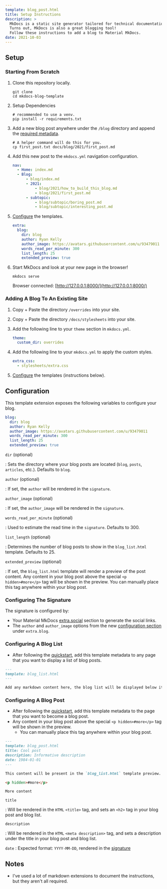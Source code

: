 ```yaml
---
template: blog_post.html
title: Setup Instructions
description: >
  MkDocs is a static site generator tailored for technical documentation.
  Turns out, MkDocs is also a great blogging tool! 
  Follow these instructions to add a blog to Material MkDocs.
date: 2021-10-03
---
```


## Setup

### Starting From Scratch

1. Clone this repository locally.

    ```shell
    git clone 
    cd mkdocs-blog-template
    ```

2. Setup Dependencies

    ```shell
    # recommended to use a venv.
    pip install -r requirements.txt
    ```

3. Add a new blog post anywhere under the `/blog` directory and append the [required metadata](#configuring-a-blog-post).

    ```shell
    # A helper command will do this for you.
    cp first_post.txt docs/blog/2021/first_post.md
    ```

4. Add this new post to the `mkdocs.yml` navigation configuration.

    ```yaml hl_lines="7"
    nav:
      - Home: index.md
      - Blog:
          - blog/index.md
          - 2021:
              - blog/2021/how_to_build_this_blog.md
              - blog/2021/first_post.md
          - subtopic:
              - blog/subtopic/boring_post.md
              - blog/subtopic/interesting_post.md
    ```

5. [Configure](#configuration) the templates.

    ```yaml hl_lines="2-10"
    extra:
      blog:
        dir: blog
        author: Ryan Kelly
        author_image: https://avatars.githubusercontent.com/u/93479011
        words_read_per_minute: 300
        list_length: 25
        extended_preview: true
    ```

7. Start MkDocs and look at your new page in the browser!

    ```shell
    mkdocs serve
    ```
    Browser connected: [http://127.0.0.1:8000/](http://127.0.0.1:8000/)

### Adding A Blog To An Existing Site

<p hidden>#more</p>

1. Copy + Paste the directory `/overrides` into your site.
2. Copy + Paste the directory `/docs/stylesheets` into your site.
3. Add the following line to your `theme` section in `mkdocs.yml`.

    ```yaml hl_lines="2"
    theme:
      custom_dir: overrides
    ```

4. Add the following line to your `mkdocs.yml` to apply the custom styles.

    ```yaml
    extra_css:
      - stylesheets/extra.css
    ```

5. [Configure](#configuration) the templates (instructions below).


## Configuration

This template extension exposes the following variables to configure your blog.

```yaml
blog:
  dir: blog
  author: Ryan Kelly
  author_image: https://avatars.githubusercontent.com/u/93479011
  words_read_per_minute: 300
  list_length: 25
  extended_preview: true
```

`dir` (optional)

:   Sets the directory where your blog posts are located (`blog`, `posts`, `articles`, etc.). Defaults to `blog`. 

`author` (optional)

:   If set, the `author` will be rendered in the `signature`.

`author_image` (optional)

:   If set, the `author_image` will be rendered in the `signature`.


`words_read_per_minute` (optional)

:   Used to estimate the read time in the `signature`. 
    Defaults to 300.

`list_length` (optional)

:   Determines the number of blog posts to show in the `blog_list.html` template.
    Defaults to 25.


`extended_preview` (optional)

:   If set, the `blog_list.html` template will render a preview of the post content.
    Any content in your blog post above the special `<p hidden>#more</p>` tag will be shown in the preview.
    You can manually place this tag anywhere within your blog post. 

### Configuring The Signature

The signature is configured by:

- Your Material MkDocs [extra.social](https://squidfunk.github.io/mkdocs-material/setup/setting-up-the-footer/#social-links) 
section to generate the social links.
- The `author` and `author_image` options from the new [configuration section](#configuration) under `extra.blog`.

### Configuring A Blog List

- After following the [quickstart](#setup),
add this template metadata to any page that you want to display a list of blog posts.

```markdown
---
template: blog_list.html
---

Add any markdown content here, the blog list will be displayed below it.
```

### Configuring A Blog Post

- After following the [quickstart](#setup), 
 add this template metadata to the page that you want to become a blog post.
- Any content in your blog post above the special `<p hidden>#more</p>` tag will be shown in the preview.
    - You can manually place this tag anywhere within your blog post. 

```markdown
---
template: blog_post.html
title: Cool post
description: Informative description
date: 1984-01-01
---

This content will be present in the `blog_list.html` template preview.

<p hidden>#more</p>

More content
```

`title`

:   Will be rendered in the `HTML` `<title>` tag, 
    and sets an `<h2>` tag in your blog post and blog list.

`description`

:   Will be rendered in the `HTML` `<meta description>` tag, 
    and sets a description under the title in your blog post and blog list.

`date`
:   Expected format: `YYYY-MM-DD`, rendered in the [signature](#blog-signature)


## Notes

- I've used a lot of markdown extensions to document the instructions, but they aren't all required.